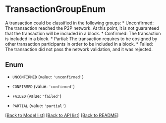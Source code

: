# TransactionGroupEnum

A transaction could be classified in the following groups: * Unconfirmed: The transaction reached the P2P network. At this point, it is not guaranteed that the transaction will be included in a block. * Confirmed: The transaction is included in a block. * Partial: The transaction requires to be cosigned by other transaction participants in order to be included in a block. * Failed: The transaction did not pass the network validation, and it was rejected. 

## Enum

* `UNCONFIRMED` (value: `'unconfirmed'`)

* `CONFIRMED` (value: `'confirmed'`)

* `FAILED` (value: `'failed'`)

* `PARTIAL` (value: `'partial'`)

[[Back to Model list]](../README.md#documentation-for-models) [[Back to API list]](../README.md#documentation-for-api-endpoints) [[Back to README]](../README.md)


